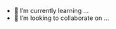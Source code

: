 - 🌱 I’m currently learning ...
- 💞️ I’m looking to collaborate on ...
<!---
Astronier/Astronier is a ✨ special ✨ repository because its `README.md` (this file) appears on your GitHub profile.
You can click the Preview link to take a look at your changes.
--->
